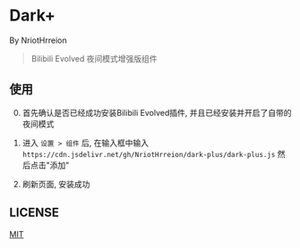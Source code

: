 # Dark+

By NriotHrreion

> Bilibili Evolved 夜间模式增强版组件

## 使用

0. 首先确认是否已经成功安装Bilibili Evolved插件, 并且已经安装并开启了自带的夜间模式

1. 进入 `设置 > 组件` 后, 在输入框中输入 `https://cdn.jsdelivr.net/gh/NriotHrreion/dark-plus/dark-plus.js` 然后点击"添加"

2. 刷新页面, 安装成功

## LICENSE

[MIT](./LICENSE)
